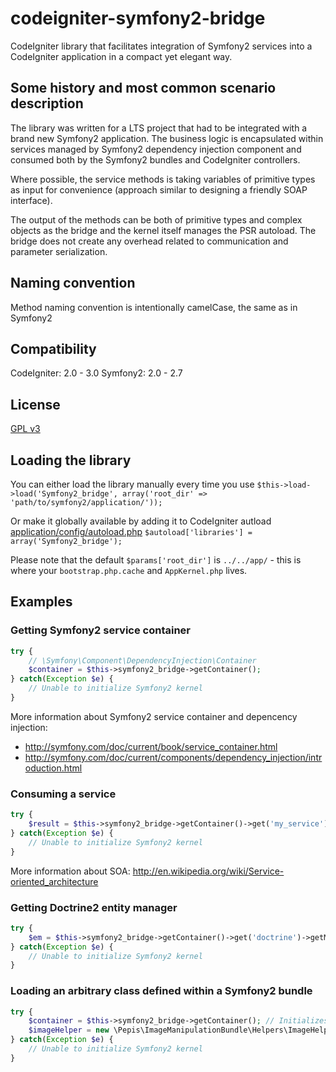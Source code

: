 # codeigniter-symfony2-bridge
CodeIgniter library that facilitates integration of Symfony2 services into a CodeIgniter application in a compact yet
elegant way.

## Some history and most common scenario description

The library was written for a LTS project that had to be integrated with a brand new Symfony2 application.
The business logic is encapsulated within services managed by Symfony2 dependency injection component and consumed both
by the Symfony2 bundles and CodeIgniter controllers.

Where possible, the service methods is taking variables of primitive types as input for convenience
(approach similar to designing a friendly SOAP interface).

The output of the methods can be both of primitive types and complex objects as the bridge and the kernel itself
manages the PSR autoload. The bridge does not create any overhead related to communication and parameter serialization.

## Naming convention
Method naming convention is intentionally camelCase, the same as in Symfony2

## Compatibility
CodeIgniter: 2.0 - 3.0
Symfony2: 2.0 - 2.7

## License
[GPL v3](http://www.gnu.org/licenses/gpl-3.0.txt)

## Loading the library
You can either load the library manually every time you use
```$this->load->load('Symfony2_bridge', array('root_dir' => 'path/to/symfony2/application/'));```

Or make it globally available by adding it to CodeIgniter autload
[application/config/autoload.php](https://github.com/bcit-ci/CodeIgniter/blob/develop/application/config/autoload.php#L63)
```$autoload['libraries'] = array('Symfony2_bridge');```

Please note that the default `$params['root_dir']` is `../../app/` - this is where your `bootstrap.php.cache` and
`AppKernel.php` lives.

## Examples

### Getting Symfony2 service container
```php
try {
    // \Symfony\Component\DependencyInjection\Container
    $container = $this->symfony2_bridge->getContainer();
} catch(Exception $e) {
    // Unable to initialize Symfony2 kernel
}
```
More information about Symfony2 service container and depencency injection:
* http://symfony.com/doc/current/book/service_container.html
* http://symfony.com/doc/current/components/dependency_injection/introduction.html

### Consuming a service
```php
try {
    $result = $this->symfony2_bridge->getContainer()->get('my_service')->businessLogicServiceMethod('primityve parameter'));
} catch(Exception $e) {
    // Unable to initialize Symfony2 kernel
}
```
More information about SOA: http://en.wikipedia.org/wiki/Service-oriented_architecture

### Getting Doctrine2 entity manager
```php
try {
    $em = $this->symfony2_bridge->getContainer()->get('doctrine')->getManager();
} catch(Exception $e) {
    // Unable to initialize Symfony2 kernel
}
```

### Loading an arbitrary class defined within a Symfony2 bundle
```php
try {
    $container = $this->symfony2_bridge->getContainer(); // Initializes Symfony2 PSR class loader
    $imageHelper = new \Pepis\ImageManipulationBundle\Helpers\ImageHelper();
} catch(Exception $e) {
    // Unable to initialize Symfony2 kernel
}
```